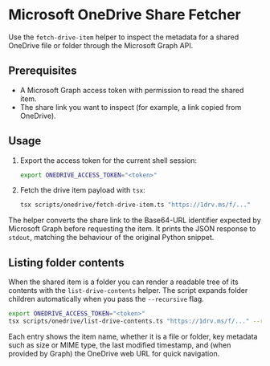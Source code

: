 # Microsoft OneDrive Share Fetcher

Use the `fetch-drive-item` helper to inspect the metadata for a shared OneDrive
file or folder through the Microsoft Graph API.

## Prerequisites

- A Microsoft Graph access token with permission to read the shared item.
- The share link you want to inspect (for example, a link copied from OneDrive).

## Usage

1. Export the access token for the current shell session:

   ```bash
   export ONEDRIVE_ACCESS_TOKEN="<token>"
   ```

2. Fetch the drive item payload with `tsx`:

   ```bash
   tsx scripts/onedrive/fetch-drive-item.ts "https://1drv.ms/f/..."
   ```

The helper converts the share link to the Base64-URL identifier expected by
Microsoft Graph before requesting the item. It prints the JSON response to
`stdout`, matching the behaviour of the original Python snippet.

## Listing folder contents

When the shared item is a folder you can render a readable tree of its contents
with the `list-drive-contents` helper. The script expands folder children
automatically when you pass the `--recursive` flag.

```bash
export ONEDRIVE_ACCESS_TOKEN="<token>"
tsx scripts/onedrive/list-drive-contents.ts "https://1drv.ms/f/..." --recursive
```

Each entry shows the item name, whether it is a file or folder, key metadata
such as size or MIME type, the last modified timestamp, and (when provided by
Graph) the OneDrive web URL for quick navigation.
